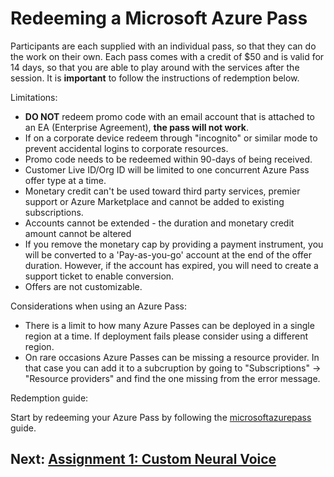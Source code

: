 # Redeeming a Microsoft Azure Pass

Participants are each supplied with an individual pass, so that they can do the work on their own. Each pass comes with a credit of $50 and is valid for 14 days, so that you are able to play around with the services after the session. It is **important** to follow the instructions of redemption below. 

Limitations:
- **DO NOT** redeem promo code with an email account that is attached to an EA (Enterprise Agreement), **the pass will not work**.
- If on a corporate device redeem through "incognito" or similar mode to prevent accidental logins to corporate resources.
- Promo code needs to be redeemed within 90-days of being received.
- Customer Live ID/Org ID will be limited to one concurrent Azure Pass offer type at a time.
- Monetary credit can't be used toward third party services, premier support or Azure Marketplace and cannot be added to existing subscriptions.
- Accounts cannot be extended - the duration and monetary credit amount cannot be altered
- If you remove the monetary cap by providing a payment instrument, you will be converted to a 'Pay-as-you-go' account at the end of the offer duration. However, if the account has expired, you will need to create a support ticket to enable conversion.
- Offers are not customizable.

Considerations when using an Azure Pass: 
- There is a limit to how many Azure Passes can be deployed in a single region at a time. If deployment fails please consider using a different region. 
- On rare occasions Azure Passes can be missing a resource provider. In that case you can add it to a subcruption by going to "Subscriptions" -> "Resource providers" and find the one missing from the error message.

Redemption guide:

Start by redeeming your Azure Pass by following the [microsoftazurepass](https://www.microsoftazurepass.com/Home/HowTo?Length=5) guide. 


## Next: [Assignment 1: Custom Neural Voice](CustomNeuralVoice.md)